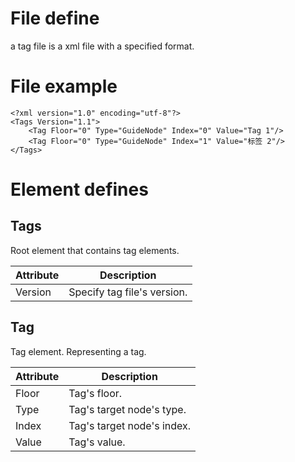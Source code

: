# File define
a tag file is a xml file with a specified format.

# File example
```
<?xml version="1.0" encoding="utf-8"?>
<Tags Version="1.1">
    <Tag Floor="0" Type="GuideNode" Index="0" Value="Tag 1"/>
    <Tag Floor="0" Type="GuideNode" Index="1" Value="标签 2"/>
</Tags>
```
# Element defines

## Tags
Root element that contains tag elements.

|Attribute|Description|
|-|-|
|Version|Specify tag file's version.|

## Tag
Tag element. Representing a tag.

|Attribute|Description|
|-|-|
|Floor|Tag's floor.|
|Type|Tag's target node's type.|
|Index|Tag's target node's index.|
|Value|Tag's value.|